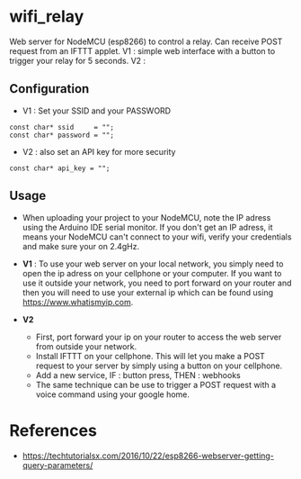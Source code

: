# wifi_relay
Web server for NodeMCU (esp8266) to control a relay. Can receive POST request from an IFTTT applet.
V1 : simple web interface with a button to trigger your relay for 5 seconds.
V2 : 

## Configuration
* V1 : Set your SSID and your PASSWORD
```
const char* ssid     = "";    
const char* password = "";
```
* V2 : also set an API key for more security
```
const char* api_key = "";
```

## Usage
* When uploading your project to your NodeMCU, note the IP adress using the Arduino IDE serial monitor. If you don't get an IP adress, it means your NodeMCU can't connect to your wifi, verify your credentials and make sure your on 2.4gHz.    

* **V1** : To use your web server on your local network, you simply need to open the ip adress on your cellphone or your computer. If you want to use it outside your network, you need to port forward on your router and then you will need to use your external ip which can be found using https://www.whatismyip.com.    

* **V2**    
  * First, port forward your ip on your router to access the web server from outside your network.  
  * Install IFTTT on your cellphone. This will let you make a POST request to your server by simply using a button on your cellphone.
  * Add a new service, IF : button press, THEN : webhooks
  * The same technique can be use to trigger a POST request with a voice command using your google home.

# References
* https://techtutorialsx.com/2016/10/22/esp8266-webserver-getting-query-parameters/
